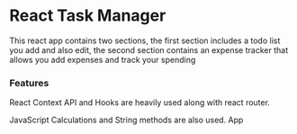 # React Task Manager

This react app contains two sections, the first section includes a todo list you add and also edit, the second section contains an expense tracker that allows you add expenses and track your spending

### Features

React Context API and Hooks are heavily used along with react router.

JavaScript Calculations and String methods are also used. App
